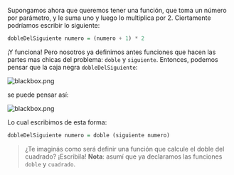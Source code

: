 Supongamos ahora que queremos tener una función, que toma un número por parámetro, y le suma uno y luego lo multiplica por 2. Ciertamente podríamos escribir lo siguiente:

```haskell
dobleDelSiguiente numero = (numero + 1) * 2
```

¡Y funciona! Pero nosotros ya definimos antes funciones que hacen las partes mas chicas del problema: `doble` y `siguiente`. Entonces, podemos pensar que la caja negra `dobleDelSiguiente`:


![blackbox.png](https://raw.githubusercontent.com/pdep-utn/mumuki-funcional-guia-0/images/master/blackbox_succ_double.png)

se puede pensar así:

![blackbox.png](https://raw.githubusercontent.com/pdep-utn/mumuki-funcional-guia-0/master/images/blackbox_succ_double_composition.png)

Lo cual escribimos de esta forma:

```haskell
dobleDelSiguiente numero = doble (siguiente numero)
```

> ¿Te imaginás como será definir una función que calcule el doble del cuadrado? ¡Escribila!
> **Nota**: asumí que ya declaramos las funciones `doble` y `cuadrado`.



